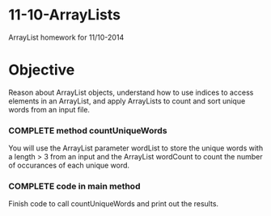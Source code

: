 11-10-ArrayLists
================

ArrayList homework for 11/10-2014

# Objective
Reason about ArrayList objects, understand how to use indices to access elements in an ArrayList, and apply ArrayLists to count and sort unique words from an input file.

### COMPLETE method countUniqueWords
You will use the ArrayList<String> parameter wordList to store the unique words with a length > 3 from an input and
the ArrayList<Integer> wordCount to count the number of occurances of each unique word.

### COMPLETE code in main method 
Finish code to call countUniqueWords and print out the results.

